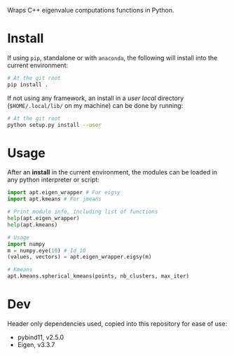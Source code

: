 Wraps C++ eigenvalue computations functions in Python.

# Install #

If using `pip`, standalone or with `anaconda`, the following will install into the current environment:
```bash
# At the git root
pip install .
```

If not using any framework, an install in a _user local_ directory (`$HOME/.local/lib/` on my machine) can be done by running:
```bash
# At the git root
python setup.py install --user
```

# Usage #

After an **install** in the current environment, the modules can be loaded in any python interpreter or script:
```python
import apt.eigen_wrapper # For eigsy
import apt.kmeans # For jmeans

# Print module info, including list of functions
help(apt.eigen_wrapper)
help(apt.kmeans)

# Usage
import numpy
m = numpy.eye(10) # Id_10
(values, vectors) = apt.eigen_wrapper.eigsy(m)

# Kmeans
apt.kmeans.spherical_kmeans(points, nb_clusters, max_iter)
```

# Dev #

Header only dependencies used, copied into this repository for ease of use:
 * pybind11, v2.5.0
 * Eigen, v3.3.7